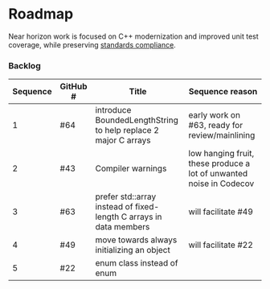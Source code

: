 # Roadmap

Near horizon work is focused on C++ modernization and improved unit test coverage, while preserving
[standards compliance](https://www.sisostandards.org/news/678685/Publication-of-SISO-REF-010-V33-Enumerations.htm).

### Backlog

| Sequence | GitHub # | Title | Sequence reason |
|---|---|---|---|
| 1 | #64 | introduce BoundedLengthString to help replace 2 major C arrays | early work on #63, ready for review/mainlining |
| 2 | #43 | Compiler warnings | low hanging fruit, these produce a lot of unwanted noise in Codecov |
| 3 | #63 | prefer std::array instead of fixed-length C arrays in data members | will facilitate #49 |
| 4 | #49 | move towards always initializing an object | will facilitate #22 |
| 5 | #22 | enum class instead of enum | |
